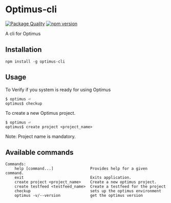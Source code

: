# Optimus-cli
[![Package Quality](http://npm.packagequality.com/badge/optimus-cli.png)](http://packagequality.com/#?package=optimus-cli)
[![npm version](https://badge.fury.io/js/optimus-cli.svg)](https://badge.fury.io/js/optimus-cli)

A cli for Optimus

## Installation
```
npm install -g optimus-cli
```

## Usage
To Verify if you system is ready for using Optimus

```
$ optimus ⏎
optimus$ checkup
```
To create a new Optimus project.

```
$ optimus ⏎
optimus$ create project <project_name>
```
Note: Project name is mandatory.

## Available commands
```
Commands:
    help [command...]                Provides help for a given command.
    exit                             Exits application.
    create project <project_name>    Create a new optimus project.
    create testfeed <testfeed_name>  Create a testfeed for the project
    checkup                          sets up the optimus environment
    optimus -v/--version             get the optimus version
```
